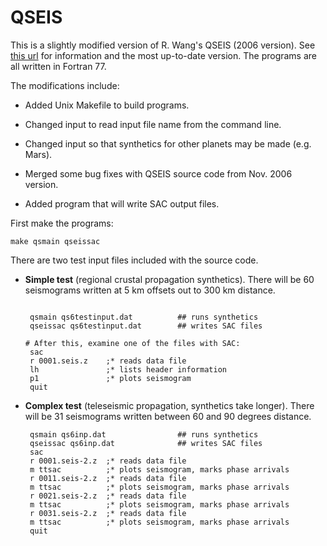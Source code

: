 # QSEIS

This is a slightly modified version of R. Wang's QSEIS (2006 version).  See
[this url](https://www.gfz-potsdam.de/en/section/physics-of-earthquakes-and-volcanoes/infrastructure/tool-development-lab/) 
for information and the most up-to-date version.
The programs are all written in Fortran 77.

The modifications include:

- Added Unix Makefile to build programs.

- Changed input to read input file name from the command line.

- Changed input so that synthetics for other planets may be made (e.g. Mars).

- Merged some bug fixes with QSEIS source code from Nov. 2006 version.

- Added program that will write SAC output files.

First make the programs:
```
make qsmain qseissac
```

There are two test input files included with the source code.

- **Simple test** (regional crustal propagation synthetics).
  There will be 60 seismograms written at 5 km offsets out to 300 km distance.
  ```

   qsmain qs6testinput.dat          ## runs synthetics
   qseissac qs6testinput.dat        ## writes SAC files

  # After this, examine one of the files with SAC:
   sac
   r 0001.seis.z    ;* reads data file
   lh               ;* lists header information
   p1               ;* plots seismogram
   quit
  ```

- **Complex test** (teleseismic propagation, synthetics take longer).
  There will be 31 seismograms written between 60 and 90 degrees distance.
  ```
   qsmain qs6inp.dat                ## runs synthetics
   qseissac qs6inp.dat              ## writes SAC files
   sac
   r 0001.seis-2.z  ;* reads data file
   m ttsac          ;* plots seismogram, marks phase arrivals
   r 0011.seis-2.z  ;* reads data file
   m ttsac          ;* plots seismogram, marks phase arrivals
   r 0021.seis-2.z  ;* reads data file
   m ttsac          ;* plots seismogram, marks phase arrivals
   r 0031.seis-2.z  ;* reads data file
   m ttsac          ;* plots seismogram, marks phase arrivals
   quit
  ```
